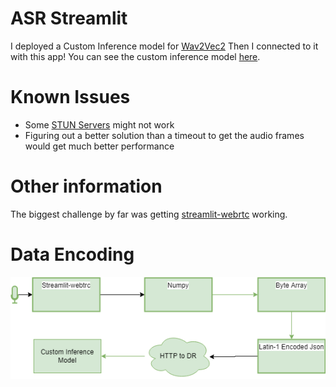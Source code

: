# ASR Streamlit
I deployed a Custom Inference model for [Wav2Vec2](https://huggingface.co/facebook/wav2vec2-base-960h)
Then I connected to it with this app! You can see the custom inference model [here](https://github.com/datavistics/dr_asr).

# Known Issues
- Some [STUN Servers](https://github.com/whitphx/streamlit-webrtc/issues/552) might not work
- Figuring out a better solution than a timeout to get the audio frames would get much better performance

# Other information
The biggest challenge by far was getting [streamlit-webrtc](https://github.com/whitphx/streamlit-webrtc) working. 

# Data Encoding
![Data Encoding](docs/dr_asr_streamlit.png)